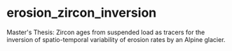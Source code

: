 # erosion_zircon_inversion
Master's Thesis: Zircon ages from suspended load as tracers for the inversion of spatio-temporal variability of erosion rates by an Alpine glacier.
